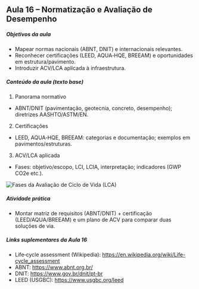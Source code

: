 ## Aula 16 – Normatização e Avaliação de Desempenho

##### Objetivos da aula
- Mapear normas nacionais (ABNT, DNIT) e internacionais relevantes.
- Reconhecer certificações (LEED, AQUA‑HQE, BREEAM) e oportunidades em estrutura/pavimento.
- Introduzir ACV/LCA aplicada à infraestrutura.

##### Conteúdo da aula (texto base)

1) Panorama normativo
- ABNT/DNIT (pavimentação, geotecnia, concreto, desempenho); diretrizes AASHTO/ASTM/EN.

2) Certificações
- LEED, AQUA‑HQE, BREEAM: categorias e documentação; exemplos em pavimentos/estruturas.

3) ACV/LCA aplicada
- Fases: objetivo/escopo, LCI, LCIA, interpretação; indicadores (GWP CO2e etc.).

![Fases da Avaliação de Ciclo de Vida (LCA)](https://upload.wikimedia.org/wikipedia/commons/e/ef/Example_Life_Cycle_Assessment_Stages_diagram.png)

##### Atividade prática
- Montar matriz de requisitos (ABNT/DNIT) + certificação (LEED/AQUA/BREEAM) e um plano de ACV para comparar duas soluções de via.

##### Links suplementares da Aula 16
- Life‑cycle assessment (Wikipedia): https://en.wikipedia.org/wiki/Life-cycle_assessment
- ABNT: https://www.abnt.org.br/
- DNIT: https://www.gov.br/dnit/pt-br
- LEED (USGBC): https://www.usgbc.org/leed
